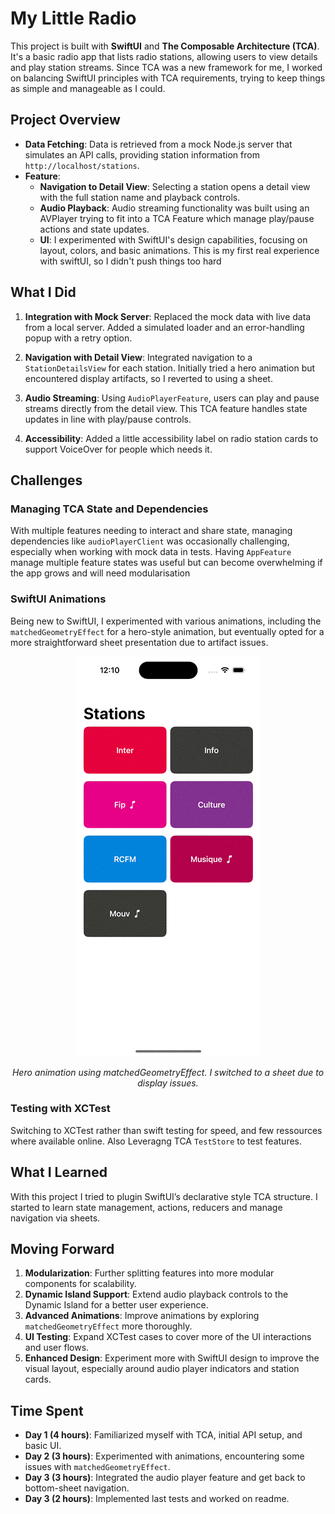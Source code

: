 # My Little Radio

This project is built with **SwiftUI** and **The Composable Architecture (TCA)**. It's a basic radio app that lists radio stations, allowing users to view details and play station streams. Since TCA was a new framework for me, I worked on balancing SwiftUI principles with TCA requirements, trying to keep things as simple and manageable as I could.

## Project Overview

- **Data Fetching**: Data is retrieved from a mock Node.js server that simulates an API calls, providing station information from `http://localhost/stations`.
- **Feature**:
  - **Navigation to Detail View**: Selecting a station opens a detail view with the full station name and playback controls.
  - **Audio Playback**: Audio streaming functionality was built using an AVPlayer trying to fit into a TCA Feature which manage play/pause actions and state updates.
  - **UI**: I experimented with SwiftUI's design capabilities, focusing on layout, colors, and basic animations. This is my first real experience with swiftUI, so I didn't push things too hard

## What I Did

1. **Integration with Mock Server**: Replaced the mock data with live data from a local server. Added a simulated loader and an error-handling popup with a retry option.
   
2. **Navigation with Detail View**: Integrated navigation to a `StationDetailsView` for each station. Initially tried a hero animation but encountered display artifacts, so I reverted to using a sheet.

3. **Audio Streaming**: Using `AudioPlayerFeature`, users can play and pause streams directly from the detail view. This TCA feature handles state updates in line with play/pause controls.

4. **Accessibility**: Added a little accessibility label on radio station cards to support VoiceOver for people which needs it.

## Challenges

### Managing TCA State and Dependencies

With multiple features needing to interact and share state, managing dependencies like `audioPlayerClient` was occasionally challenging, especially when working with mock data in tests. Having `AppFeature` manage multiple feature states was useful but can become overwhelming if the app grows and will need modularisation

### SwiftUI Animations

Being new to SwiftUI, I experimented with various animations, including the `matchedGeometryEffect` for a hero-style animation, but eventually opted for a more straightforward sheet presentation due to artifact issues.

<p align="center">
  <img src="hero.gif" alt="Hero Animation Attempt"/>
</p>

<p align="center">
  <em>Hero animation using matchedGeometryEffect. I switched to a sheet due to display issues.</em>
</p>

### Testing with XCTest

Switching to XCTest rather than swift testing for speed, and few ressources where available online.
Also Leveragng TCA `TestStore` to test features.

## What I Learned

With this project  I tried to plugin SwiftUI’s declarative style TCA structure. I started to learn state management, actions, reducers and manage navigation via sheets. 

## Moving Forward

1. **Modularization**: Further splitting features into more modular components for scalability.
2. **Dynamic Island Support**: Extend audio playback controls to the Dynamic Island for a better user experience.
3. **Advanced Animations**: Improve animations by exploring `matchedGeometryEffect` more thoroughly.
4. **UI Testing**: Expand XCTest cases to cover more of the UI interactions and user flows.
5. **Enhanced Design**: Experiment more with SwiftUI design to improve the visual layout, especially around audio player indicators and station cards.

## Time Spent

- **Day 1 (4 hours)**: Familiarized myself with TCA, initial API setup, and basic UI.
- **Day 2 (3 hours)**: Experimented with animations, encountering some issues with `matchedGeometryEffect`.
- **Day 3 (3 hours)**: Integrated the audio player feature and get back to bottom-sheet navigation.
- **Day 3 (2 hours)**: Implemented last tests and worked on readme.
